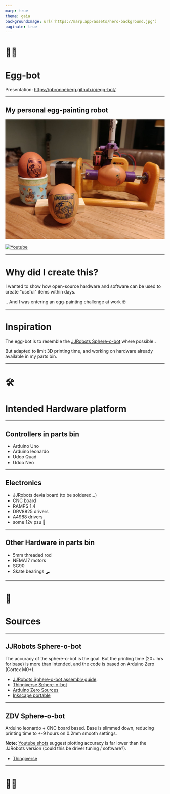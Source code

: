```yaml
---
marp: true
theme: gaia
backgroundImage: url('https://marp.app/assets/hero-background.jpg')
paginate: true
---
```

<!-- _class: lead -->
<!-- _paginate: false -->

# <!-- fit --> 🥚🤖

# Egg-bot

Presentation: https://pbronneberg.github.io/egg-bot/

---
<!-- _class: lead -->
## My personal egg-painting robot

![bg opacity](./assets/egg-bot.jpg)

[![Youtube](https://img.shields.io/badge/watch_me_on-youtube-red)](https://youtu.be/n5YkXWuXV7Y)

---

# Why did I create this?

I wanted to show how open-source hardware and software can be used to create "useful" items within days.

.. And I was entering an egg-painting challenge at work 🤓

---

# Inspiration

The egg-bot is to resemble the [JJRobots Sphere-o-bot](https://www.jjrobots.com/sphere-o-bot-jjrobots-version/) where possible..

But adapted to limit 3D printing time, and working on hardware already available in my parts bin.

---
<!-- _class: lead -->
<!-- _paginate: false -->

# <!--fit--> 🛠️

# Intended Hardware platform

---

## Controllers in parts bin

* Arduino Uno
* Arduino leonardo
* Udoo Quad
* Udoo Neo

---

## Electronics

* JJRobots devia board (to be soldered...)
* CNC board
* RAMPS 1.4
* DRV8825 drivers
* A4988 drivers
* some 12v psu 🔌

---

## Other Hardware in parts bin

* 5mm threaded rod
* NEMA17 motors
* SG90
* Skate bearings 🛹

---
<!-- _class: lead -->
<!-- _paginate: false -->

# <!--fit--> 💾

# Sources

---

## JJRobots Sphere-o-bot

The accuracy of the sphere-o-bot is the goal. But the printing time (20+ hrs for base) is more than intended, and the code is based on Arduino Zero (Cortex M0+).

* [JJRobots Sphere-o-bot assembly guide](https://www.jjrobots.com/sphere-o-bot-assembly-and-user-guide/).
* [Thingiverse Sphere-o-bot](https://www.thingiverse.com/thing:1683764)
* [Arduino Zero Sources](https://www.jjrobots.com/wp-content/uploads/2019/10/Ejjduino_M0.zip)
* [Inkscape portable](https://www.jjrobots.com/wp-content/uploads/2020/02/inkscape-Sphere-o-bot.zip)

---

## ZDV Sphere-o-bot

Arduino leonardo + CNC board based. Base is slimmed down, reducing printing time to +-9 hours on 0.2mm smooth settings.

**Note:** [Youtube shots](https://www.youtube.com/watch?v=657EUCRkJw4) suggest plotting accuracy is far lower than the JJRobots version (could this be driver tuning / software?).

* [Thingiverse](https://www.thingiverse.com/thing:2553011)

---
<!-- _class: lead -->
<!-- _paginate: false -->

# <!-- fit --> 🥚🤖
